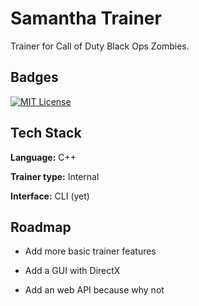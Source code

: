 
# Samantha Trainer

Trainer for Call of Duty Black Ops Zombies.


## Badges
[![MIT License](https://img.shields.io/badge/License-MIT-green.svg)](https://choosealicense.com/licenses/mit/)

## Tech Stack

**Language:** C++

**Trainer type:** Internal

**Interface:** CLI (yet)


## Roadmap

- Add more basic trainer features

- Add a GUI with DirectX

- Add an web API because why not

